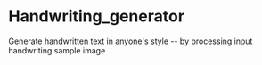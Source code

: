 # Handwriting_generator
Generate handwritten text in anyone's style -- by processing input handwriting sample image
